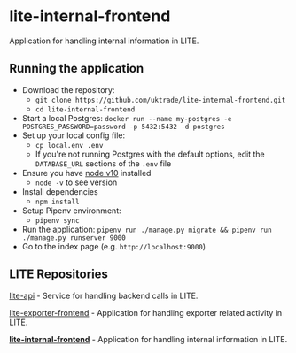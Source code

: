 # lite-internal-frontend

Application for handling internal information in LITE.

## Running the application

* Download the repository:
  * `git clone https://github.com/uktrade/lite-internal-frontend.git`
  * `cd lite-internal-frontend`
* Start a local Postgres: `docker run --name my-postgres -e POSTGRES_PASSWORD=password -p 5432:5432 -d postgres`
* Set up your local config file:
  * `cp local.env .env`
  * If you're not running Postgres with the default options, edit the `DATABASE_URL` sections of the `.env` file
* Ensure you have [node v10](https://nodejs.org/en/download/) installed
  * `node -v` to see version
* Install dependencies
  * `npm install`
* Setup Pipenv environment:
  * `pipenv sync`
* Run the application: `pipenv run ./manage.py migrate && pipenv run ./manage.py runserver 9000`
* Go to the index page (e.g. `http://localhost:9000`)

## LITE Repositories

[lite-api](https://github.com/uktrade/lite-api) - Service for handling backend calls in LITE.

[lite-exporter-frontend](https://github.com/uktrade/lite-exporter-frontend) - Application for handling exporter related activity in LITE.

**[lite-internal-frontend](https://github.com/uktrade/lite-internal-frontend)** - Application for handling internal information in LITE.
